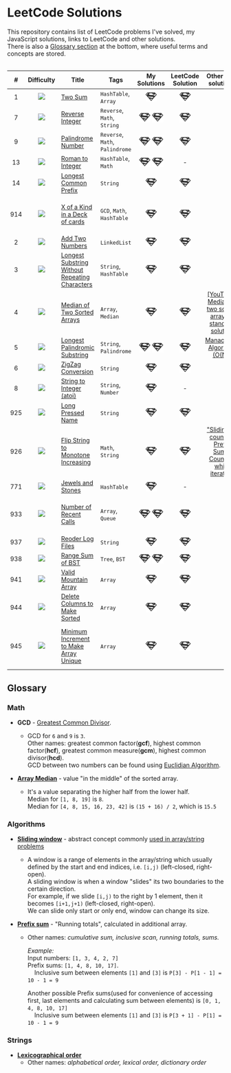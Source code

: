 # LeetCode Solutions
This repository contains list of LeetCode problems I've solved, my JavaScript solutions, links to LeetCode and other solutions.  
There is also a [Glossary section](#glossary) at the bottom, where useful terms and concepts are stored.  
<br />

| # | Difficulty | Title | Tags | My Solutions | LeetCode Solution | Other cool solutions | Solved on my own? | Date |
|:-:|:----------:|-------|------|:------------:|:-----------------:|:--------------------:|:-----------------:|:----:|
| 1 | ![][easy] | [Two Sum](https://leetcode.com/problems/two-sum/description/) | `HashTable`, `Array` | [![](./images/solution.png)](HashTable/Two_Sum_1/Two_Sum_1.js) | [![](./images/solution.png)](https://leetcode.com/problems/two-sum/solution/#) | | Yes | `2018-10-01`
| 7 | ![][easy] | [Reverse Integer](https://leetcode.com/problems/reverse-integer/description/) | `Reverse`, `Math`, `String` | [![Using string](./images/solution.png)](String/Reverse_Integer_7/[Using_String]_Reverse_Integer_7.js) [![Using Math](./images/solution.png)](Math/Reverse_Integer_7/[Using_Math]_Reverse_Integer_7.js)| [![](./images/solution.png)](https://leetcode.com/problems/reverse-integer/solution/#) | | Yes | `2018-10-02`
| 9 | ![][easy] | [Palindrome Number](https://leetcode.com/problems/palindrome-number/description/) | `Reverse`, `Math`, `Palindrome` | [![](./images/solution.png)](Math/Palindrome_Number_9/Palindrome_Number_9.js) [![](./images/solution.png)](Math/Palindrome_Number_9/[Reversing_Half_the_Number]_Palindrome_Number_9.js) | [![](./images/solution.png)](https://leetcode.com/problems/palindrome-number/solution/#) | | Yes | `2018-10-02`
| 13 | ![][easy] | [Roman to Integer](https://leetcode.com/problems/roman-to-integer/description/) | `HashTable`, `Math` | [![](./images/solution.png)](HashTable/Roman_to_Integer_13/Roman_to_Integer_13.js) [![](./images/solution.png)](HashTable/Roman_to_Integer_13/[Using_Single_Characters_Only]_Roman_to_Integer_13.js) | - | | Yes | `2018-10-03`
| 14 | ![][easy] | [Longest Common Prefix](https://leetcode.com/problems/longest-common-prefix/description/) | `String` | [![](./images/solution.png)](String/Longest_Common_Prefix_14/Longest_Common_Prefix_14.js) | [![](./images/solution.png)](https://leetcode.com/problems/longest-common-prefix/solution/#) | | Yes | `2018-10-03`
| 914 | ![][easy] | [X of a Kind in a Deck of cards](https://leetcode.com/problems/x-of-a-kind-in-a-deck-of-cards/description/) | `GCD`, `Math`, `HashTable` | [![](./images/solution.png)](Math/X_of_a_Kind_in_a_Deck_of_Cards_914/X_of_a_Kind_in_a_Deck_of_Cards_914.js) | [![](./images/solution.png)](https://leetcode.com/problems/x-of-a-kind-in-a-deck-of-cards/solution/#) | | No, almost (couldn't figure good GCD formula) | `2018-10-07`
| 2 | ![][medium] | [Add Two Numbers](https://leetcode.com/problems/add-two-numbers/description/) | `LinkedList` | [![](./images/solution.png)](LinkedList/Add_Two_Numbers_2/Add_Two_Numbers_2.js) | [![](./images/solution.png)](https://leetcode.com/problems/add-two-numbers/solution/#) | | Yes | `2018-10-07`
| 3 | ![][medium] | [Longest Substring Without Repeating Characters](https://leetcode.com/problems/longest-substring-without-repeating-characters/description/) | `String`, `HashTable` | [![](./images/solution.png)](String/Longest_Substring_Without_Repeating_Characters_3/Longest_Substring_Without_Repeating_Characters_3.js) | [![](./images/solution.png)](https://leetcode.com/problems/longest-substring-without-repeating-characters/solution/#) | | Yes, but suboptimal | `2018-10-11`
| 4 | ![][hard] | [Median of Two Sorted Arrays](https://leetcode.com/problems/median-of-two-sorted-arrays/description/) | `Array`, `Median` | [![](./images/solution.png)](Array/Median_of_Two_Sorted_Arrays_4/Median_of_Two_Sorted_Arrays_4.js) | [![](./images/solution.png)](https://leetcode.com/problems/median-of-two-sorted-arrays/solution/#) | [[YouTube] Median of two sorted arrays - standard solution](https://www.youtube.com/watch?v=CMjAo8_8JYM) | Yes, creative fast solution | `2018-10-12`
| 5 | ![][medium] | [Longest Palindromic Substring](https://leetcode.com/problems/longest-palindromic-substring/description/) | `String`, `Palindrome` | [![](./images/solution.png)](String/Longest_Palindromic_Substring_5/Longest_Palindromic_Substring_5.js) [![](./images/solution.png)](String/Longest_Palindromic_Substring_5/[Using_helper_function]_Longest_Palindromic_Substring_5.js)| [![](./images/solution.png)](https://leetcode.com/problems/longest-palindromic-substring/solution/#) | [Manacher's Algorithm (O(N))](https://articles.leetcode.com/longest-palindromic-substring-part-ii/) | Yes | `2018-10-13`
| 6 | ![][medium] | [ZigZag Conversion](https://leetcode.com/problems/zigzag-conversion/description/) | `String` | [![](./images/solution.png)](String/ZigZag_Conversion_6/ZigZag_Conversion_6.js) | [![](./images/solution.png)](https://leetcode.com/problems/zigzag-conversion/solution/#) |  | Yes | `2018-10-14`
| 8 | ![][medium] | [String to Integer (atoi)](https://leetcode.com/problems/string-to-integer-atoi/description/) | `String`, `Number` | [![](./images/solution.png)](String/String_to_Integer_(atoi)_8/String_to_Integer_(atoi)_8.js) | - |  | Yes | `2018-10-14`
| 925 | ![][easy] | [Long Pressed Name](https://leetcode.com/problems/long-pressed-name/description/) | `String` | [![](./images/solution.png)](String/Long_Pressed_Name_925/Long_Pressed_Name_925.js) | [![](./images/solution.png)](https://leetcode.com/problems/long-pressed-name/solution/) |  | Yes | `2018-10-21`
| 926 | ![][medium] | [Flip String to Monotone Increasing](https://leetcode.com/problems/flip-string-to-monotone-increasing/description/) | `Math`, `String` | [![](./images/solution.png)](Math/Flip_String_to_Monotone_Increasing_926/Flip_String_to_Monotone_Increasing_926.js) | [![](./images/solution.png)](https://leetcode.com/problems/flip-string-to-monotone-increasing/solution/) | ["Sliding" + counting Prefix Sums](https://leetcode.com/problems/flip-string-to-monotone-increasing/discuss/183851/C%2B%2B-4-lines-O(n)-or-O(1)-DP), [Counting while iterating](https://leetcode.com/problems/flip-string-to-monotone-increasing/discuss/183896/Prefix-Suffix-Java-O(N)-One-Pass-Solution-Space-O(1)) | No, wrongly discarded thought to try all possible solutions | `2018-10-23`
| 771 | ![][easy] | [Jewels and Stones](https://leetcode.com/problems/jewels-and-stones/description/) | `HashTable` | [![](./images/solution.png)](HashTable/Jewels_and_Stones_771/Jewels_and_Stones_771.js) | - | | Yes | `2018-11-19`
| 933 | ![][easy] | [Number of Recent Calls](https://leetcode.com/problems/number-of-recent-calls/description/) | `Array`, `Queue` | [![Naive, slow solution](./images/solution.png)](Array/Number_of_Recent_Calls_933/[Initial_Naive_Slow_Solution]_Number_of_Recent_Calls_933.js) [![Using Queue - much better](./images/solution.png)](Queue/Number_of_Recent_Calls_933/Number_of_Recent_Calls_933.js) | [![](./images/solution.png)](https://leetcode.com/problems/number-of-recent-calls/solution/) | | Yes, but subopt., it's better to use Queue | `2018-11-20`
| 937 | ![][easy] | [Reoder Log Files](https://leetcode.com/problems/reorder-log-files/description/) | `String` | [![](./images/solution.png)](String/Reoder_Log_Files_937/Reoder_Log_Files_937.js) | [![Official solution is pretty slow](./images/solution.png)](https://leetcode.com/problems/reorder-log-files/solution/) | | Yes | `2018-11-24`
| 938 | ![][easy] | [Range Sum of BST](https://leetcode.com/problems/range-sum-of-bst/description/) | `Tree`, `BST` | [![Using Outside "sum" variable](./images/solution.png)](Tree/Range_Sum_of_BST_938/[With_outside_sum_var]_Range_Sum_of_BST_938.js) [![Without Outside "sum" variable](./images/solution.png)](Tree/Range_Sum_of_BST_938/[Without_outside_sum_var]_Range_Sum_of_BST_938.js) | [![Interesting iterative solution using Stack](./images/solution.png)](https://leetcode.com/problems/range-sum-of-bst/solution/) | | Yes | `2018-11-24`
| 941 | ![][easy] | [Valid Mountain Array](https://leetcode.com/problems/valid-mountain-array/description/) | `Array` | [![](./images/solution.png)](Array/Valid_Mountain_Array_941/Valid_Mountain_Array_941.js) | [![](./images/solution.png)](https://leetcode.com/problems/valid-mountain-array/solution/) | | Yes | `2018-11-24`
| 944 | ![][easy] | [Delete Columns to Make Sorted](https://leetcode.com/problems/delete-columns-to-make-sorted/description/) | `Array` | [![](./images/solution.png)](Array/Delete_Columns_to_Make_Sorted_944/Delete_Columns_to_Make_Sorted_944.js) | [![](./images/solution.png)](https://leetcode.com/problems/delete-columns-to-make-sorted/solution/) | | Yes | `2018-11-24`
| 945 | ![][medium] | [Minimum Increment to Make Array Unique](https://leetcode.com/problems/minimum-increment-to-make-array-unique/description/) | `Array` | [![](./images/solution.png)](Array/Minimum_Increment_to_Make_Array_Unique_945/Minimum_Increment_to_Make_Array_Unique_945.js) | [![](./images/solution.png)](https://leetcode.com/problems/minimum-increment-to-make-array-unique/solution/) |  | Yes, but there is faster solution (see Sol. 1) | `2018-12-06`


## Glossary
### Math
* **GCD** - [Greatest Common Divisor](https://en.wikipedia.org/wiki/Greatest_common_divisor).
    * GCD for `6` and `9` is `3`.  
    Other names: greatest common factor(**gcf**), highest common factor(**hcf**), greatest common measure(**gcm**), highest common divisor(**hcd**).  
    GCD between two numbers can be found using [Euclidian Algorithm](https://www.youtube.com/watch?v=JUzYl1TYMcU).
    
* **[Array Median](https://en.wikipedia.org/wiki/Median)** - value "in the middle" of the sorted array.  
    * It's a value separating the higher half from the lower half.  
    Median for `[1, 8, 19]` is `8`.  
    Median for `[4, 8, 15, 16, 23, 42]` is `(15 + 16) / 2`,  which is `15.5`
    
    
### Algorithms
* **[Sliding window](https://wcipeg.com/wiki/Sliding_window)** - abstract concept commonly [used in array/string problems](https://leetcode.com/problems/longest-substring-without-repeating-characters/solution/#)  
    * A window is a range of elements in the array/string which usually defined by the start and end indices, i.e. `[i,j)` (left-closed, right-open).  
    A sliding window is when a window "slides" its two boundaries to the certain direction.  
    For example, if we slide `[i,j)` to the right by 1 element, then it becomes `[i+1,j+1)` (left-closed, right-open).  
    We can slide only start or only end, window can change its size. 
    
* **[Prefix sum](https://en.wikipedia.org/wiki/Prefix_sum)** - "Running totals", calculated in additional array.  
    * Other names: *cumulative sum, inclusive scan, running totals, sums.*  
    
        *Example:*  
        Input numbers: `[1, 3, 4, 2, 7]`  
        Prefix sums: `[1, 4, 8, 10, 17]`.  
        &nbsp;&nbsp;&nbsp; Inclusive sum between elements `[1]` and `[3]` is `P[3] - P[1 - 1] = 10 - 1 = 9`  
        
        Another possible Prefix sums(used for convenience of accessing first, last elements and calculating sum between elements) is `[0, 1, 4, 8, 10, 17]`  
        &nbsp;&nbsp;&nbsp; Inclusive sum between elements `[1]` and `[3]` is `P[3 + 1] - P[1] = 10 - 1 = 9`
        
        
### Strings
* **[Lexicographical order](https://en.wikipedia.org/wiki/Lexicographical_order)**
    * Other names: *alphabetical order, lexical order, dictionary order*

<!-- References to images, which can be used in markdown -->
[easy]: ./images/easy.png
[medium]: ./images/medium.png
[hard]: ./images/hard.png